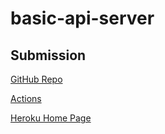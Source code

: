 # basic-api-server

## Submission

[GitHub Repo](https://github.com/YaseinBurqan/basic-api-server)

[Actions](https://github.com/YaseinBurqan/basic-api-server/actions)

[Heroku Home Page](https://yasein-basic-api-server.herokuapp.com/)
